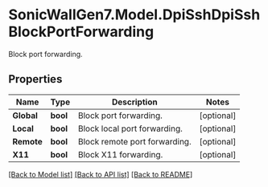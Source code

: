 # SonicWallGen7.Model.DpiSshDpiSshBlockPortForwarding
Block port forwarding.

## Properties

Name | Type | Description | Notes
------------ | ------------- | ------------- | -------------
**Global** | **bool** | Block port forwarding. | [optional] 
**Local** | **bool** | Block local port forwarding. | [optional] 
**Remote** | **bool** | Block remote port forwarding. | [optional] 
**X11** | **bool** | Block X11 forwarding. | [optional] 

[[Back to Model list]](../README.md#documentation-for-models) [[Back to API list]](../README.md#documentation-for-api-endpoints) [[Back to README]](../README.md)

